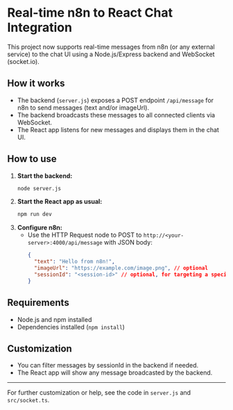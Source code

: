 # Real-time n8n to React Chat Integration

This project now supports real-time messages from n8n (or any external service) to the chat UI using a Node.js/Express backend and WebSocket (socket.io).

## How it works

-  The backend (`server.js`) exposes a POST endpoint `/api/message` for n8n to send messages (text and/or imageUrl).
-  The backend broadcasts these messages to all connected clients via WebSocket.
-  The React app listens for new messages and displays them in the chat UI.

## How to use

1. **Start the backend:**
   ```sh
   node server.js
   ```
2. **Start the React app as usual:**
   ```sh
   npm run dev
   ```
3. **Configure n8n:**
   -  Use the HTTP Request node to POST to `http://<your-server>:4000/api/message` with JSON body:
      ```json
      {
      	"text": "Hello from n8n!",
      	"imageUrl": "https://example.com/image.png", // optional
      	"sessionId": "<session-id>" // optional, for targeting a specific chat
      }
      ```

## Requirements

-  Node.js and npm installed
-  Dependencies installed (`npm install`)

## Customization

-  You can filter messages by sessionId in the backend if needed.
-  The React app will show any message broadcasted by the backend.

---

For further customization or help, see the code in `server.js` and `src/socket.ts`.
